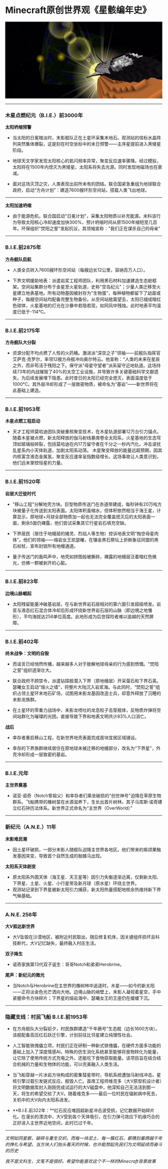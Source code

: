 # Minecraft原创世界观《星骸编年史》

![](/others/原创世界观/离开旧地球.png)

---
### **木星点燃纪元（B.I.E.）前3000年**
**太阳坍缩预警**
- 当太阳的日冕暗淡时，末影舰队正在土星环采集末地石。观测站的信标水晶阵列突然集体爆裂，这是刻在时空坐标中的末日预警——主序星提前进入黑矮星阶段。

- 地球天文学家发现太阳核心的氦闪频率异常，聚变反应速率骤降。经过模拟，太阳将在1500年内熄灭为黑矮星，太阳系将失去光源。同时发现地磁场也在衰减。

- 面对这场灭顶之灾，人类表现出前所未有的团结。联合国紧急重组为地球联合政府，启动“方舟计划”：建造7600艘环形空间站，搭载人类飞出地球。

---

**太阳加速坍缩**

- 由于能源危机，联合国启动"日冕计划"，采集太阳物质以补充能源。未料该行为导致太阳核心冷却速度加快300%，预计坍缩时间从原1500年缩短至几百年。环保组织"焚阳之誓"发起抗议，其领袖宣称："我们正在谋杀自己的母亲"

---

### **B.I.E.前2875年**
**方舟舰队启航**
- 人类全员转入7600艘环形空间站（每艘边长12公里，容纳百万人口）。

- 下界文明援助地表：派遣岩浆工程师团队，利用黑石材料加速建造生态舱框架。空间站集群分布于金星至火星轨道，史称"空岛纪元"；少量人类迁移至火星建立地表基地。所有动物基因被封存为"生物蛋"，每种植物都留下了幼苗或种子，每艘空间站均配备完整生物备份。从空间站舷窗望去，太阳已褪成暗红色球体，火星基地的灯光在沙暴中若隐若现，如同风中残烛。此时地表平均温度已低于-114℃。

---

### **B.I.E.前2175年**
**方舟舰队大分裂**
- 资源分配不均点燃了人性的火药桶。激进派“深空之子”领袖——前舰队指挥官艾萨克·克罗尔，率领12艘方舟舰冲向奥尔特云。他宣称：“人类的未来在星辰之外，而非苟活于残阳之下。保守派"母星守望者"派系留守近地轨道。这场持续73年的内战摧毁了40%的太空工业设施，并导致许多关键基础科学文献遗失，为后续发展埋下隐患。此时昔日的太阳已经完全熄灭，表面温度低于1000℃。其外层冷却形成了一层致密物质，被命名为“基岩”——新世界将在此基础上建造。

---

### **B.I.E.前1953年**
**木星点燃工程启动**
- 天才工程师莫哈迪团队突破重核聚变技术，在木星轨道部署12万台引力锚点。随着木星被点燃，新太阳释放的伽马射线暴席卷全太阳系，火星基地的生态穹顶如玻璃般碎裂，包括莫哈迪在内17万留守者在千分之一秒内汽化。冲击波扰乱星系内小天体轨道，加剧太阳系动荡。 木星聚变释放的能量远超预期，因其内核富含液态金属氢，聚变反应速率呈指数级增长。这场事故让人类意识到，他们远未掌控恒星的力量。

---

### **B.I.E.前1520年**
**岩层大迁徙时代**
- "移山工程"分解地壳方块。巨型物质传送门在赤道带建成，每秒钟有20万吨方块被量子化传送到太阳表面。太阳体积虽缩水，但体积依然相当于海王星，计算显示，原地球+月球全部物质加一起也无法完全覆盖熄灭后的太阳表面一面，剩余5面仍裸露，他们尝试采集其它行星岩石填充空缺。

- 下界居民（居住于地幔层的猪灵、烈焰人等生物）控诉地表文明“掏空母星肉体”。他们的领袖——熔岩女王凯瑟曦，在镶金黑石祭坛上折断象征同盟的黑石权杖，宣布封锁所有地幔通道。

- 量子传送门的轰鸣声中，地壳如拼图般被撕碎，裸露的地幔层泛着暗红色微光，仿佛一颗被剥开的心脏。

---

### **B.I.E.前823年**
**边境山脉崛起**
- 太阳残留能量冲破基岩层，在与新世界岩石层相对的第六面引发超级喷发。岩浆与液态红石混合体冷却后形成环绕新世界岩石层的山脉（即边境之地雏形），平均海拔达256单位高度。此地形成为后世探险者难以逾越的天然屏障。

---

### **B.I.E.前402年**
**终末战争：文明的自毁**

- 而谣言已经悄然传播，越来越多人对于肢解地球母亲的行为感到愤慨。"焚阳之誓"组织逐渐壮大。

- 联合政府不顾禁令，派遣钻探舰潜入下界（原地幔层）开采萤石和下界石英。瑟曦女王启动“熔火之墙”，将整片大陆沉入岩浆海。与此同时，“焚阳之誓”组织占领土星环末地石矿场，试图用末影龙基因改造士兵，却意外释放了沉睡的末影龙族群。

- 在土星环的零重力战场中，末影龙喷吐的龙息粒子击穿舰体，反物质炸弹将空间站群化为璀璨的光团。直接导致下界和地表文明共计83%人口消亡。

**战后**

- 幸存者重启移山工程，在新世界地壳表面完成首块宜居区域铺设。

- 幸存的下界族群继续居住在原地球未被迁移的地幔部分，改名为“下界星”，外壳冷却形成一层致密的基岩。

---

### **B.I.E.元年**
**主世界奠基**
- 诺亚·诺奇（Notch曾祖父）和幸存者们乘坐破损的"创世神号"迫降在草原生物群系。飞船携带的橡树苗在水源滋养下，生长出首片树林。其子马库斯·诺奇建立红石钟历法体系。新世界正式命名为“主世界（OverWorld）”

---

### **新纪元（A.N.E.）11年**
**末影难民潮**
- 因土星环破损，一部分末影人随舰队迫降主世界各地区。他们带来的紫颂果触发基因突变，导致首个自然生成的骷髅马出现。

**太阳系天体剧变**  
- 原太阳系外围天体（海王星、天王星等）因引力失衡逐渐远离，仅剩新太阳、下界星、土星、火星、小行星带及新月球（原水星）环绕主世界。
- 观测站记录到下界星被新太阳引力捕获，新太阳热量搭配地核余热维持新下界气候基础。

---

### **A.N.E. 256年**
**大V抵达新世界**
- 大V坠毁在沙漠地区，被附近村民取出，随后修复机体，因关键组件损坏且科技断代，大V记忆缺失，最终融入村庄生活。

**双子降生**
- 诺奇家族第13代双子诞生：哥哥Notch和弟弟Herobrine。

**尾声：新纪元的微光**
- 当Notch与Herobrine在主世界的橡树林中追逐时，木星——如今的新太阳——正将淡金色光芒洒向大地。边境山脉的峭壁上，末影人凝视着星空，手中紧握命令方块碎片；下界星的熔岩海中，瑟曦女王的王座仍在缓缓下沉。

---

### **隐藏支线：村民飞船 B.I.E.前1953年**

- 在方舟舰队大分裂前夕，村民族群建造"千年蕨号"生态舰（边长1600方块）。该舰配备高压红石跃迁引擎，计划前往比邻星建立纯理性社会。

- 人工智能铁傀儡立项，村民们正在研制一种新式铁傀儡，在硬件方面多功能的基础上加入了深度情感AI。特殊的仿生消化系统甚至能够将食物转化为能量，让它除了使用传统方式充电之外，还能吃下食物获取能量。该项目旨在结合结合机械的力量和生物体的功能，可以完美融入人类生活。

- 当飞船穿越一片冰岩方块构成的密集彗星带时，导航系统遭伽马射线冲击。星核引擎过载引发链式反应，舰毁人亡。首席工程师维克多（大V原型机设计者）将文明数据库封入刚刚完成试运行的大V磁盘中，他深知自己无法活到那一天，将生的希望交给了大V。随着维克多——最后一位村民在辐射病中死去，关机中的大V向内太阳系进发。

- **B.I.E.前322年：**红石反应堆因超新星冲击波受损，记忆数据开始碎片化。在漫长的漂流中，大V受到各个天体吸引，在引力弹弓效应下机缘巧合的正好进入主世界近地空间，此时已过千年。

---

*文明如同星骸，破碎与重生交织。而每一块泥土、每一簇红石，都镌刻着跨越千年的挣扎与希望。当方块人们抬头看天的时候，也许能想起先民们为文明延续而奋斗的历史*

*我不是文科生，文笔不是很好。希望你能喜欢这个不一样的Minecraft背景故事*